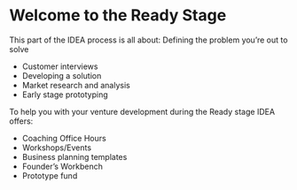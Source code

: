 # Welcome to the Ready Stage

This part of the IDEA process is all about: 
Defining the problem you’re out to solve
* Customer interviews
* Developing a solution 
* Market research and analysis
* Early stage prototyping

To help you with your venture development during the Ready stage IDEA offers:
* Coaching Office Hours
* Workshops/Events
* Business planning templates 
* Founder’s Workbench
* Prototype fund
